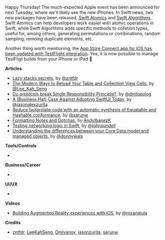 Happy Thursday! The much-expected Apple event has been announced for next Tuesday, where we'll likely see the new iPhones. In Swift news, two new packages have been released, [Swift Atomics](https://swift.org/blog/swift-atomics/) and [Swift Algorithms](https://swift.org/blog/swift-algorithms/). Swift Atomics can help developers work easier with atomic operations in Swift, while Swift Algorithms adds specific methods to colletion types, useful for, among others, generating permutations or combinations, random sampling, remoing duplicate elements, etc.

Another thing worth mentioning, the [App Store Connect app for iOS has been updated with TestFlight integration](https://9to5mac.com/2020/10/07/app-store-connect-for-ios-updated-with-testflight-integration/). Yes, it is now possible to manage TestFligt builds from your iPhone or iPad 🎉

**Articles**

* [Lazy stacks secrets](https://fivestars.blog/swiftui/lazy-stack-grid.html), by [@zntfdr](https://twitter.com/zntfdr)
* [The Modern Ways to Reload Your Table and Collection View Cells](https://swiftsenpai.com/development/modern-ways-reload-cells/), by [@Lee_Kah_Seng](https://twitter.com/Lee_Kah_Seng)
* [Do protocols break Single Responsibility Principle?](https://dmtopolog.com/do-protocols-break-srp/), by [@dmtopolog](https://twitter.com/dmtopolog)
* [A (Business Hat) Case Against Adopting SwiftUI Today](https://jasonzurita.com/business-hat-case-against-adopting-swiftui-today/), by [@jasonalexzurita](https://twitter.com/jasonalexzurita)
* [Reduce boilerplate code with an automatic synthesis of Equatable and Hashable conformance](https://sarunw.com/posts/reduce-boilerplate-code-with-automatic-synthesis-of-equatable-and-hashable-conformance/), by [@sarunw](https://twitter.com/sarunw)
* [Formatting Notes and Gotchas](https://www.andyibanez.com/posts/formatting-notes-and-gotchas/), by [AndyIbanezK](https://twitter.com/AndyIbanezK)
* [Testing networking logic in Swift](https://www.swiftbysundell.com/articles/testing-networking-logic-in-swift/), by [@johnsundell](https://twitter.com/johnsundell)
* [Understanding the differences between your Core Data model and managed objects](https://www.donnywals.com/understanding-the-differences-between-your-core-data-model-and-managed-objects/), by [@donnywals](https://twitter.com/donnywals)

**Tools/Controls**

*

**Business/Career**

*

**UI/UX**

*

**Videos**

* [Building Augmented Reality experiences with iOS](https://www.youtube.com/watch?v=v2Br76XFAYQ), by [@roxanajula](https://twitter.com/roxanajula)

**Credits**

* [zntfdr](https://github.com/zntfdr), [LeeKahSeng](https://github.com/LeeKahSeng), [DmIvanov](https://github.com/DmIvanov), [jasonzurita](https://github.com/jasonzurita), [sarunw](https://github.com/sarunw)
